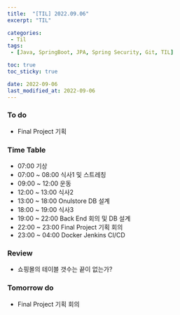 ```yaml
---
title:  "[TIL] 2022.09.06"
excerpt: "TIL"

categories:
 - Til
tags:
 - [Java, SpringBoot, JPA, Spring Security, Git, TIL]

toc: true
toc_sticky: true

date: 2022-09-06
last_modified_at: 2022-09-06
---
```



### To do
- Final Project 기획


### Time Table
- 07:00 기상
- 07:00 ~ 08:00 식사1 및 스트레칭
- 09:00 ~ 12:00 운동   
- 12:00 ~ 13:00 식사2
- 13:00 ~ 18:00 Onulstore DB 설계
- 18:00 ~ 19:00 식사3
- 19:00 ~ 22:00 Back End 회의 및 DB 설계
- 22:00 ~ 23:00 Final Project 기획 회의
- 23:00 ~ 04:00 Docker Jenkins CI/CD


### Review
- 쇼핑몰의 테이블 갯수는 끝이 없는가?

### Tomorrow do
- Final Project 기획 회의
